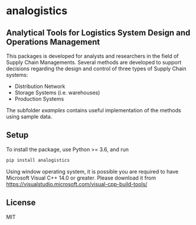 # analogistics

## Analytical Tools for Logistics System Design and Operations Management
This packages is developed for analysts and researchers in the field of Supply Chain Managements. Several methods are developed to support decisions regarding the design and control of three types of Supply Chain systems:
* Distribution Network
* Storage Systems (i.e. warehouses)
* Production Systems


The subfolder *examples* contains useful implementation of the methods using sample data.

## Setup

To install the package, use Python >= 3.6, and run

```sh
pip install analogistics
```

Using window operating system, it is possible you are required to have Microsoft Visual C++ 14.0 or greater. Please download it from https://visualstudio.microsoft.com/visual-cpp-build-tools/


## License
MIT
